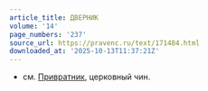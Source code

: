 ```yaml
---
article_title: ДВЕРНИК
volume: '14'
page_numbers: '237'
source_url: https://pravenc.ru/text/171484.html
downloaded_at: '2025-10-13T11:37:21Z'
---
```


- см. [Привратник](https://pravenc.ru/text/Привратник.html), церковный чин.
